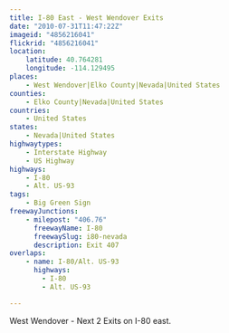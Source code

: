 ```yaml
---
title: I-80 East - West Wendover Exits
date: "2010-07-31T11:47:22Z"
imageid: "4856216041"
flickrid: "4856216041"
location:
    latitude: 40.764281
    longitude: -114.129495
places:
    - West Wendover|Elko County|Nevada|United States
counties:
    - Elko County|Nevada|United States
countries:
    - United States
states:
    - Nevada|United States
highwaytypes:
    - Interstate Highway
    - US Highway
highways:
    - I-80
    - Alt. US-93
tags:
    - Big Green Sign
freewayJunctions:
    - milepost: "406.76"
      freewayName: I-80
      freewaySlug: i80-nevada
      description: Exit 407
overlaps:
    - name: I-80/Alt. US-93
      highways:
        - I-80
        - Alt. US-93

---
```

West Wendover - Next 2 Exits on I-80 east.
